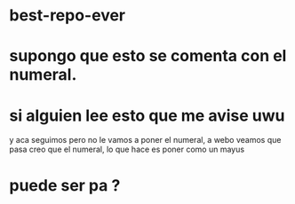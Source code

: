 # best-repo-ever
# supongo que esto se comenta con el numeral.
# si alguien lee esto que me avise uwu
y aca seguimos
pero no le vamos a poner el numeral, a webo
veamos que pasa
creo que el numeral, lo que hace es poner como un mayus
# puede ser pa ? 
